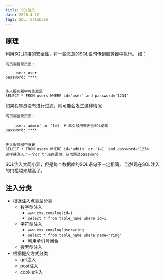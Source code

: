 ```yaml
---
title: SQL注入
date: 2020-4-12
tags: SQL, database
---
```


## 原理

利用SQL拼接的安全性，将一些恶意的SQL语句传到服务器中执行。
如：

```
网页端登录页面：

    user: user
password: ****


传入服务器中可能就是
SELECT * FROM users WHERE id='user' and password='1234'
```

如果程序员没有进行过滤，则可能会发生这种情况

``` 
网页端登录页面：

    user: admin' or '1=1  # 单引号用来闭合SQL语句
password: ****


传入服务器中就是
SELECT * FROM users WHERE id='admin' or '1=1' and password='1234'
这样就注入了一个or true的语句，从而跳过password
```

SQL注入大同小异，但是每个数据库的SQL语句不一定相同，
当然现在SQL注入的门槛越来越高了。


## 注入分类

- 根据注入点类型分类
    - 数字型注入
        - `www.xxx.com/log?id=1`
        - `select * from table_name where id=1`
    - 字符型注入
        - `www.xxx.com/log?user=ring`
        - `select * from table_name where name='ring'`
        - 利用单引号闭合
    - 搜索型注入
- 根据提交方式分类
    - get注入
    - post注入
    - cookie注入
